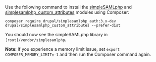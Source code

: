 Use the following command to install the [simpleSAMLphp](https://www.drupal.org/project/simplesamlphp%5Fauth) and [simplesamlphp\_custom\_attributes](https://www.drupal.org/project/simplesamlphp%5Fcustom%5Fattributes) modules using Composer:

`composer require drupal/simplesamlphp_auth:3.x-dev drupal/simplesamlphp_custom_attributes --prefer-dist`

You should now see the simpleSAMLphp library in `[root]/vendor/simplesamlphp`.

**Note**: If you experience a memory limit issue, set `export COMPOSER_MEMORY_LIMIT=-1` and then run the Composer command again.